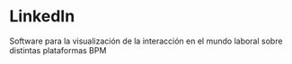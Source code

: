 # LinkedIn
Software para la visualización de la interacción en el mundo laboral sobre distintas plataformas BPM
